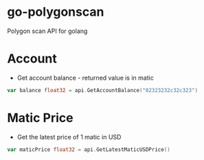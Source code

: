 # go-polygonscan
Polygon scan API for golang

# Account

* Get account balance - returned value is in matic
```go
var balance float32 = api.GetAccountBalance("02323232c32c323")
```
# Matic Price
* Get the latest price of 1 matic in USD
```go
var maticPrice float32 = api.GetLatestMaticUSDPrice()
```
